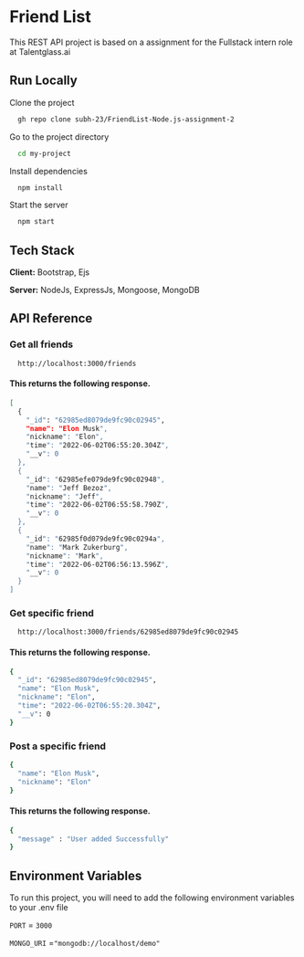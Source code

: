 
# Friend List

This REST API project is based on a assignment for the Fullstack intern role at Talentglass.ai


## Run Locally

Clone the project

```bash
  gh repo clone subh-23/FriendList-Node.js-assignment-2
```

Go to the project directory

```bash
  cd my-project
```

Install dependencies

```bash
  npm install
```

Start the server

```bash
  npm start
```


## Tech Stack

**Client:** Bootstrap, Ejs

**Server:** NodeJs, ExpressJs, Mongoose, MongoDB


## API Reference

### Get all friends

```http
  http://localhost:3000/friends
```
#### This returns the following response.
```bash
[
  {
    "_id": "62985ed8079de9fc90c02945",
    "name": "Elon Musk",
    "nickname": "Elon",
    "time": "2022-06-02T06:55:20.304Z",
    "__v": 0
  },
  {
    "_id": "62985efe079de9fc90c02948",
    "name": "Jeff Bezoz",
    "nickname": "Jeff",
    "time": "2022-06-02T06:55:58.790Z",
    "__v": 0
  },
  {
    "_id": "62985f0d079de9fc90c0294a",
    "name": "Mark Zukerburg",
    "nickname": "Mark",
    "time": "2022-06-02T06:56:13.596Z",
    "__v": 0
  }
]
```

### Get specific friend

```http
  http://localhost:3000/friends/62985ed8079de9fc90c02945
```

#### This returns the following response.
```bash
{
  "_id": "62985ed8079de9fc90c02945",
  "name": "Elon Musk",
  "nickname": "Elon",
  "time": "2022-06-02T06:55:20.304Z",
  "__v": 0
}
```

### Post a specific friend

```bash
{
  "name": "Elon Musk",
  "nickname": "Elon"
}
```
#### This returns the following response.
```bash
{
  "message" : "User added Successfully"
}
```


## Environment Variables

To run this project, you will need to add the following environment variables to your .env file

`PORT` = `3000`

`MONGO_URI` =`"mongodb://localhost/demo"`
